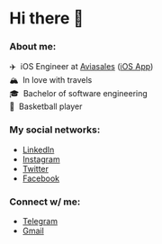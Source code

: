 # Hi there 👋 

### About me:
✈️ &nbsp;iOS Engineer at [Aviasales](https://tp.media/r?marker=323001&trs=133019&p=4114&u=https%3A%2F%2Fwww.aviasales.ru) ([iOS App](https://apps.apple.com/ru/app/id498958864))<br>
🏔 &nbsp;In love with travels<br>
🎓 &nbsp;Bachelor of software engineering<br>
🏀 &nbsp;Basketball player

### My social networks:
- [LinkedIn](https://www.linkedin.com/in/artyomzagoskin/)
- [Instagram](https://www.instagram.com/tyoma_zago/)
- [Twitter](https://www.twitter.com/MrZzzago)
- [Facebook](https://www.facebook.com/artyom.zagoskin.54/)

### Connect w/ me:
- [Telegram](https://www.t.me/Arty_Zago)
- [Gmail](mailto:artyzago@gmail.com)

<!--
**Inxel/Inxel** is a ✨ _special_ ✨ repository because its `README.md` (this file) appears on your GitHub profile.

Here are some ideas to get you started:

- 🔭 I’m currently working on ...
- 🌱 I’m currently learning ...
- 👯 I’m looking to collaborate on ...
- 🤔 I’m looking for help with ...
- 💬 Ask me about ...
- 📫 How to reach me: ...
- 😄 Pronouns: ...
- ⚡ Fun fact: ...
-->
